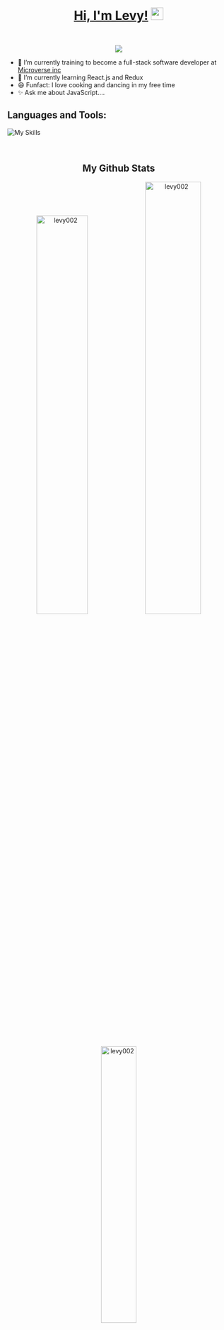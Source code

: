  

 <h1 align="center">
	<a href="https://levy002.github.io/My-Portofolio/">Hi, I'm Levy!</a>
  <img src="https://media.giphy.com/media/hvRJCLFzcasrR4ia7z/giphy.gif" width="28">
</h1> <a href="https://github.com/levy002/levy002/"> </a>
<br/>


<p align="center">
  <a href="https://github.com/DenverCoder1/readme-typing-svg"><img src="https://readme-typing-svg.herokuapp.com?lines=Front-End+Web+Developer;Always%20learning%20new%20things&center=true&width=580&height=45"></a>
</p>


<!-- **levy002/levy002** is a ✨ _special_ ✨ repository because its `README.md` (this file) appears on your GitHub profile. -->
- 🔭 I’m currently training to become a full-stack software developer at [Microverse inc](https://www.microverse.org/)
- 🌱 I’m currently learning React.js and Redux
- 😄 Funfact: I love cooking and dancing in my free time
- ✨ Ask me about JavaScript....


<h2 align="left">Languages and Tools:</h2>

![My Skills](https://skillicons.dev/icons?i=html,css,js,react,redux,tailwind,bootstrap,webpack)

<br>
<!-- ![levy's GitHub activity graph](https://activity-graph.herokuapp.com/graph?username=levy002&theme=react-dark&hide_border=true&area=true) -->


<p align="center">
 <h2 align="center">My Github Stats</h2>

<p align="center">
 <img width="48%" src="https://github-readme-stats.vercel.app/api?username=levy002&show_icons=true&theme=great-gatsby&hide_border=true&sideNums=2EDDD5&background=000000&hide_border=true" alt="levy002" />

<img width="50%" src="https://github-readme-streak-stats.herokuapp.com?user=levy002&theme=great-gatsby&hide_border=true&sideNums=2EDDD5&background=000000&ring=1CC6DD&border=DD2727&currStreakNum=2ACBDD" alt="levy002" />
 
 <img width="40%" src="https://github-readme-stats.vercel.app/api/top-langs?username=levy002&show_icons=true&theme=dark&title_color=ff8000&text_color=ffffff&bg_color=000000&locale=en&layout=compact&hide_border=true" alt="levy002" /> 
</p>

<h3 align="left">Let's Connect 🤝</h3>
<div align="left">
<a target="_blank"
href="https://www.linkedin.com/in/levy-ukwishaka-405391223/"><img
src="https://img.shields.io/badge/-LinkedIn-0077b5?style=for-the-badge&logo=LinkedIn&logoColor=white"></img></a> <a target="_blank"
href="mailto:levy.ukwi002@gmail.com"><img
src="https://img.shields.io/badge/-Gmail-D14836?style=for-the-badge&logo=Gmail&logoColor=white"></img></a> <a target="_blank"
href="https://twitter.com/levy_ukwishaka"><img
src="https://img.shields.io/badge/-Twitter-1DA1F2?style=for-the-badge&logo=Twitter&logoColor=white"></img></a>
<div/>

